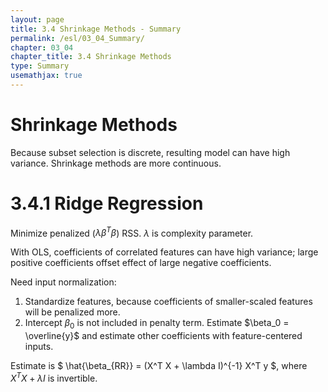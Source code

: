 ```yaml
---
layout: page
title: 3.4 Shrinkage Methods - Summary
permalink: /esl/03_04_Summary/
chapter: 03_04
chapter_title: 3.4 Shrinkage Methods
type: Summary
usemathjax: true
---
```


# Shrinkage Methods

Because subset selection is discrete, resulting model can have high variance. Shrinkage methods are more continuous.

# 3.4.1 Ridge Regression

Minimize penalized  ($\lambda \beta^T \beta$) RSS. $\lambda$ is complexity parameter.

With OLS, coefficients of correlated features can have high variance; large positive coefficients offset effect of large negative coefficients.

Need input normalization:
1. Standardize features, because coefficients of smaller-scaled features will be penalized more.
2. Intercept $\beta_0$ is not included in penalty term. Estimate $\beta_0 = \overline{y}$ and estimate other coefficients with feature-centered inputs.

Estimate is $ \hat{\beta_{RR}} = (X^T X + \lambda I)^{-1} X^T y $, where $X^T X + \lambda I$ is invertible.